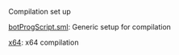 Compilation set up

[botProgScript.sml](botProgScript.sml):
Generic setup for compilation

[x64](x64):
x64 compilation
